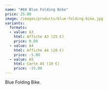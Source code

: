 ```yaml
---
name: "#04 Blue Folding Bike"
price: 25.00
image: /images/products/blue-folding-bike.jpg
variants:
  formats:
  - value: A3
    html: Affiche A3 (25 €)
    price: 0.00
  - value: A4
    html: Affiche A4 (20 €)
    price: -5.00
  - value: A5
    html: Carte A5 (10 €)
    price: -15.00
---
```


Blue Folding Bike.
